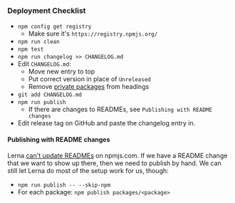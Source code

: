 ### Deployment Checklist

- `npm config get registry`
    - Make sure it's `https://registry.npmjs.org/`
- `npm run clean`
- `npm test`
- `npm run changelog >> CHANGELOG.md`
- Edit `CHANGELOG.md`:
    - Move new entry to top
    - Put correct version in place of `Unreleased`
    - Remove [private packages](https://github.com/lerna/lerna-changelog/issues/15) from headings
- `git add CHANGELOG.md`
- `npm run publish`
    - If there are changes to READMEs, see `Publishing with README changes`
- Edit release tag on GitHub and paste the changelog entry in.

#### Publishing with README changes

Lerna [can't update READMEs](https://github.com/lerna/lerna/issues/64) on
npmjs.com.  If we have a README change that we want to show up there, then we
need to publish by hand.  We can still let Lerna do most of the setup work for
us, though:

- `npm run publish -- --skip-npm`
- For each package: `npm publish packages/<package>`
